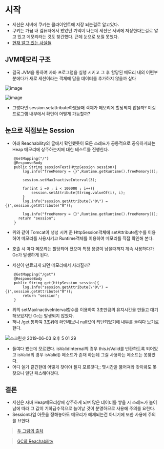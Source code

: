 # 시작
* 세션은 서버에 쿠키는 클라이언트에 저장 되는걸로 알고있다.
* 쿠키는 가끔 내 컴퓨터에서 봤었던 기억이 나는데 세션은 서버에 저장한다는걸로 알고 있고 메모리라는 것도 찾긴했다. 근데 눈으로 보질 못했다.
* [현재 알고 있는 사실들](https://gist.github.com/lhy880518/1d5e9c00df0c5c12db67756af85c885c)

## JVM메모리 구조
* 결국 JVM을 통하여 자바 프로그램을 실행 시키고 그 후 할당된 메모리 내의 어떤부분에다가 새로 세션이라는 객체에 담을 데이터를 추가하지 않을까 싶다

![image](https://user-images.githubusercontent.com/24884819/58766961-0ecc5d00-85c0-11e9-9beb-b7b017a88596.png)

![image](https://user-images.githubusercontent.com/24884819/58766957-ffe5aa80-85bf-11e9-842c-898999c15cf7.png)

* 그렇다면 session.setattribute하였을때 객체가 메모리에 할당되지 않을까? 이걸 프로그램 내부에서 확인이 어떻게 가능할까?

## 눈으로 직접보는 Session
* 아래 Reachability의 글에서 확인했듯이 모든 스레드가 공통적으로 공유하게되는 Heap 메모리에 상주하는지에 대한 테스트를 진행한다.
~~~
    @GetMapping("/")
    @ResponseBody
    public String sessionTest(HttpSession session){
        log.info("freeMemory = {}",Runtime.getRuntime().freeMemory());

        session.setMaxInactiveInterval(3);

        for(int i =0 ; i < 100000 ; i++){
            session.setAttribute(String.valueOf(i), i);
        }
        log.info("session.getAttribute(\"0\") = {}",session.getAttribute("0"));

        log.info("freeMemory = {}",Runtime.getRuntime().freeMemory());
      return "session";
    }
~~~
* 위와 같이 Tomcat이 생성 시켜 준 HttpSession객체에 setAttribute함수를 이용하여 메모리를 사용시키고 Runtime객체를 이용하여 메모리를 직접 확인해 본다.
* 호출 시 마다 메모리는 할당되어 졌으며 특정 용량이 남을때까지 계속 사용하다가 Gc가 발생하게 된다.

* 세션이 만료되게 되면 메모리에서 사라질까?
~~~
    @GetMapping("/get")
    @ResponseBody
    public String get(HttpSession session){
        log.info("session.getAttribute(\"0\") = {}",session.getAttribute("0"));
        return "session";
    }
~~~ 
* 위의 setMaxInactiveInterval함수를 이용하여 3초만큼의 유지시간을 만들고 대기 해보았지만 Gc는 발생되지 않았다.
* 허나 /get 통하여 3초뒤에 확인해보니 null값이 리턴되었기에 내부를 들여다 보기로 한다.

![스크린샷 2019-06-03 오후 5 01 29](https://user-images.githubusercontent.com/24884819/58785807-461f2600-8621-11e9-95fd-369a490286ff.png)

* 들여다 봤는데 모르겠다. isValidInternal의 경우 this.isValid를 반환하도록 되어있고 isValid의 경우 isValid() 메소드가 존재 하는데 그걸 사용하는 메소드는 못찾았다.
* 어디 쓸거 같긴한데 어떻게 찾아야 될지 모르것다;; 몇시간을 뚫어져라 찾아봐도 못찾으니 일단 패스해야것다.

## 결론
* 세션은 자바 Heap메모리상에 상주하게 되며 많은 데이터를 쌓을 시 스레드가 늘어남에 따라 그 값이 기하급수적으로 늘어날 것이 분명하므로 사용에 주의를 요한다.
* Session타임 아웃을 정해놓아도 메모리가 해제되는건 아니기에 또한 사용에 주의를 요한다.
  


> [두 그림의 출처](https://limkydev.tistory.com/51)

> [GC의 Reachability](https://d2.naver.com/helloworld/329631)